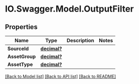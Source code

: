 # IO.Swagger.Model.OutputFilter
## Properties

Name | Type | Description | Notes
------------ | ------------- | ------------- | -------------
**SourceId** | [**decimal?**](BigDecimal.md) |  | 
**AssetGroup** | [**decimal?**](BigDecimal.md) |  | 
**AssetType** | [**decimal?**](BigDecimal.md) |  | 

[[Back to Model list]](../README.md#documentation-for-models) [[Back to API list]](../README.md#documentation-for-api-endpoints) [[Back to README]](../README.md)

